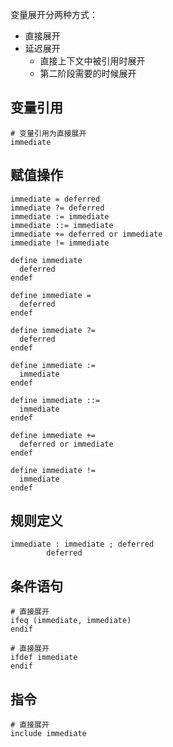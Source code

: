 变量展开分两种方式：

* 直接展开
* 延迟展开
  * 直接上下文中被引用时展开
  * 第二阶段需要的时候展开



## 变量引用

```
# 变量引用为直接展开
immediate
```



## 赋值操作

```
immediate = deferred
immediate ?= deferred
immediate := immediate
immediate ::= immediate
immediate += deferred or immediate
immediate != immediate

define immediate
  deferred
endef

define immediate =
  deferred
endef

define immediate ?=
  deferred
endef

define immediate :=
  immediate
endef

define immediate ::=
  immediate
endef

define immediate +=
  deferred or immediate
endef

define immediate !=
  immediate
endef

```



## 规则定义

```
immediate : immediate ; deferred
        deferred
```



## 条件语句

```
# 直接展开
ifeq (immediate, immediate)
endif

# 直接展开
ifdef immediate
endif
```



## 指令

```
# 直接展开
include immediate


```






